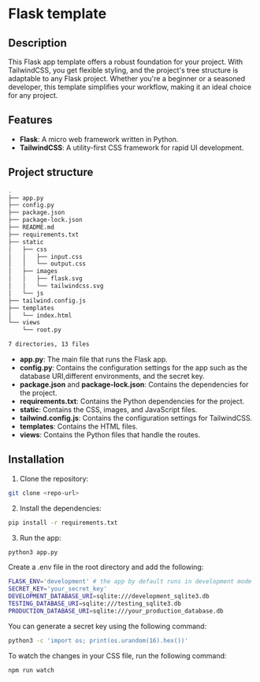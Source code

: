 # Flask template

## Description

This Flask app template offers a robust foundation for your project. With TailwindCSS, you get flexible styling, and the project's tree structure is adaptable to any Flask project. Whether you're a beginner or a seasoned developer, this template simplifies your workflow, making it an ideal choice for any project.


## Features

- **Flask**: A micro web framework written in Python.
- **TailwindCSS**: A utility-first CSS framework for rapid UI development.

## Project structure

```bash
.
├── app.py
├── config.py
├── package.json
├── package-lock.json
├── README.md
├── requirements.txt
├── static
│   ├── css
│   │   ├── input.css
│   │   └── output.css
│   ├── images
│   │   ├── flask.svg
│   │   └── tailwindcss.svg
│   └── js
├── tailwind.config.js
├── templates
│   └── index.html
└── views
    └── root.py

7 directories, 13 files
```

- **app.py**: The main file that runs the Flask app.
- **config.py**: Contains the configuration settings for the app such as the database URI,different environments, and the secret key.
- **package.json** and **package-lock.json**: Contains the dependencies for the project.
- **requirements.txt**: Contains the Python dependencies for the project.
- **static**: Contains the CSS, images, and JavaScript files.
- **tailwind.config.js**: Contains the configuration settings for TailwindCSS.
- **templates**: Contains the HTML files.
- **views**: Contains the Python files that handle the routes.

## Installation

1. Clone the repository:

```bash
git clone <repo-url>
```

2. Install the dependencies:

```bash
pip install -r requirements.txt
```

3. Run the app:

```bash
python3 app.py
```

Create a .env file in the root directory and add the following:

```bash
FLASK_ENV='development' # the app by default runs in development mode
SECRET_KEY='your_secret_key'
DEVELOPMENT_DATABASE_URI=sqlite:///development_sqlite3.db
TESTING_DATABASE_URI=sqlite:///testing_sqlite3.db
PRODUCTION_DATABASE_URI=sqlite:///your_production_database.db
```

You can generate a secret key using the following command:

```bash
python3 -c 'import os; print(os.urandom(16).hex())'
```

To watch the changes in your CSS file, run the following command:

```bash
npm run watch
```